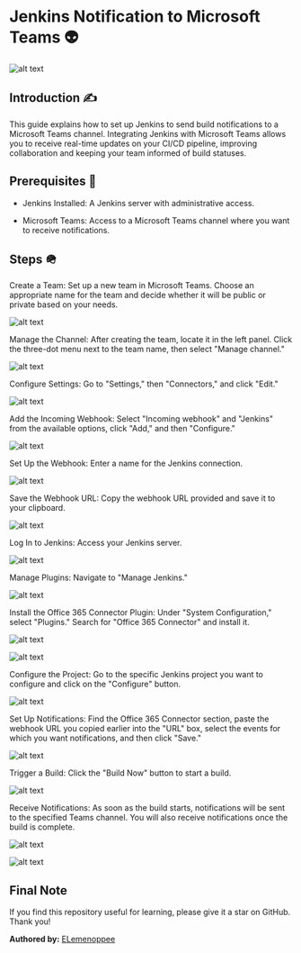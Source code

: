 # Jenkins Notification to Microsoft Teams 👽

![alt text](images/image-15.png)

## Introduction ✍️

This guide explains how to set up Jenkins to send build notifications to a Microsoft Teams channel. Integrating Jenkins with Microsoft Teams allows you to receive real-time updates on your CI/CD pipeline, improving collaboration and keeping your team informed of build statuses.

## Prerequisites 👀

+ Jenkins Installed: A Jenkins server with administrative access.

+ Microsoft Teams: Access to a Microsoft Teams channel where you want to receive notifications.

## Steps 🪖

Create a Team: Set up a new team in Microsoft Teams. Choose an appropriate name for the team and decide whether it will be public or private based on your needs.


![alt text](images/image-4.png)

Manage the Channel: After creating the team, locate it in the left panel. Click the three-dot menu next to the team name, then select "Manage channel."

![alt text](images/image-5.png)

Configure Settings: Go to "Settings," then "Connectors," and click "Edit."

![alt text](images/image-6.png)

Add the Incoming Webhook: Select "Incoming webhook" and "Jenkins" from the available options, click "Add," and then "Configure."

![alt text](images/image-8.png)

Set Up the Webhook: Enter a name for the Jenkins connection.

![alt text](images/image-7.png)

Save the Webhook URL: Copy the webhook URL provided and save it to your clipboard.

![alt text](images/image-9.png)

Log In to Jenkins: Access your Jenkins server.

![alt text](images/image.png)

Manage Plugins: Navigate to "Manage Jenkins."

![alt text](images/image-1.png)

Install the Office 365 Connector Plugin: Under "System Configuration," select "Plugins." Search for "Office 365 Connector" and install it.


![alt text](images/image-2.png)


![alt text](images/image-3.png)

Configure the Project: Go to the specific Jenkins project you want to configure and click on the "Configure" button.

![alt text](images/image-10.png)

Set Up Notifications: Find the Office 365 Connector section, paste the webhook URL you copied earlier into the "URL" box, select the events for which you want notifications, and then click "Save."

![alt text](images/image-11.png)

Trigger a Build: Click the "Build Now" button to start a build.

![alt text](images/image-12.png)

Receive Notifications: As soon as the build starts, notifications will be sent to the specified Teams channel. You will also receive notifications once the build is complete.

![alt text](images/image-13.png)

![alt text](images/image-14.png)

## Final Note

If you find this repository useful for learning, please give it a star on GitHub. Thank you!

**Authored by:** [ELemenoppee](https://github.com/ELemenoppee)